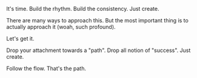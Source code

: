 It's time. Build the rhythm. Build the consistency.
Just create.

There are many ways to approach this. But the most important thing is to actually approach it (woah, such profound).

Let's get it.

Drop your attachment towards a "path". Drop all notion of "success". Just create.

Follow the flow. That's the path.